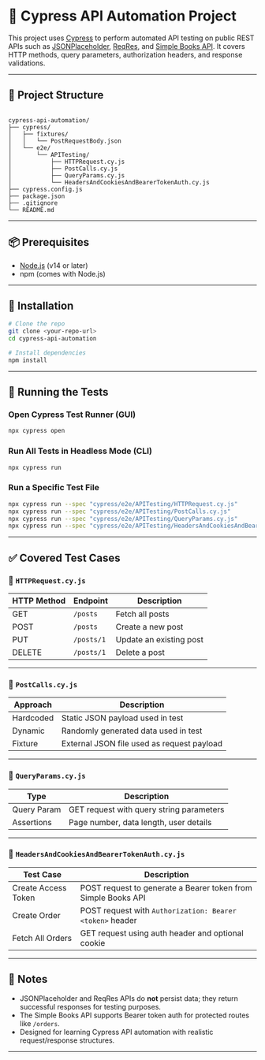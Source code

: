 # 🚀 Cypress API Automation Project

This project uses [Cypress](https://www.cypress.io/) to perform automated API testing on public REST APIs such as [JSONPlaceholder](https://jsonplaceholder.typicode.com/), [ReqRes](https://reqres.in/), and [Simple Books API](https://simple-books-api.glitch.me). It covers HTTP methods, query parameters, authorization headers, and response validations.

---

## 📁 Project Structure

```

cypress-api-automation/
├── cypress/
│   ├── fixtures/
│   │   └── PostRequestBody.json
│   └── e2e/
│       └── APITesting/
│           ├── HTTPRequest.cy.js
│           ├── PostCalls.cy.js
│           ├── QueryParams.cy.js
│           └── HeadersAndCookiesAndBearerTokenAuth.cy.js
├── cypress.config.js
├── package.json
├── .gitignore
└── README.md

````

---

## 📦 Prerequisites

- [Node.js](https://nodejs.org/) (v14 or later)
- npm (comes with Node.js)

---

## 🔧 Installation

```bash
# Clone the repo
git clone <your-repo-url>
cd cypress-api-automation

# Install dependencies
npm install
````

---

## 🚀 Running the Tests

### Open Cypress Test Runner (GUI)

```bash
npx cypress open
```

### Run All Tests in Headless Mode (CLI)

```bash
npx cypress run
```

### Run a Specific Test File

```bash
npx cypress run --spec "cypress/e2e/APITesting/HTTPRequest.cy.js"
npx cypress run --spec "cypress/e2e/APITesting/PostCalls.cy.js"
npx cypress run --spec "cypress/e2e/APITesting/QueryParams.cy.js"
npx cypress run --spec "cypress/e2e/APITesting/HeadersAndCookiesAndBearerTokenAuth.cy.js"
```

---

## ✅ Covered Test Cases

### 📄 `HTTPRequest.cy.js`

| HTTP Method | Endpoint   | Description             |
| ----------- | ---------- | ----------------------- |
| GET         | `/posts`   | Fetch all posts         |
| POST        | `/posts`   | Create a new post       |
| PUT         | `/posts/1` | Update an existing post |
| DELETE      | `/posts/1` | Delete a post           |

---

### 📄 `PostCalls.cy.js`

| Approach  | Description                                |
| --------- | ------------------------------------------ |
| Hardcoded | Static JSON payload used in test           |
| Dynamic   | Randomly generated data used in test       |
| Fixture   | External JSON file used as request payload |

---

### 📄 `QueryParams.cy.js`

| Type        | Description                              |
| ----------- | ---------------------------------------- |
| Query Param | GET request with query string parameters |
| Assertions  | Page number, data length, user details   |

---

### 📄 `HeadersAndCookiesAndBearerTokenAuth.cy.js`

| Test Case           | Description                                                   |
| ------------------- | ------------------------------------------------------------- |
| Create Access Token | POST request to generate a Bearer token from Simple Books API |
| Create Order        | POST request with `Authorization: Bearer <token>` header      |
| Fetch All Orders    | GET request using auth header and optional cookie             |

---

## 📌 Notes

* JSONPlaceholder and ReqRes APIs do **not** persist data; they return successful responses for testing purposes.
* The Simple Books API supports Bearer token auth for protected routes like `/orders`.
* Designed for learning Cypress API automation with realistic request/response structures.

---


